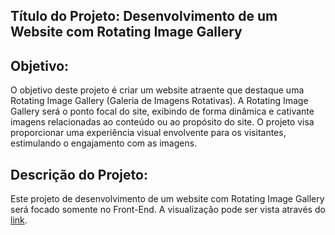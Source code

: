 ## Título do Projeto: Desenvolvimento de um Website com Rotating Image Gallery

## Objetivo:

O objetivo deste projeto é criar um website atraente que destaque uma Rotating Image Gallery (Galeria de Imagens Rotativas). A Rotating Image Gallery será o ponto focal do site, exibindo de forma dinâmica e cativante imagens relacionadas ao conteúdo ou ao propósito do site. O projeto visa proporcionar uma experiência visual envolvente para os visitantes, estimulando o engajamento com as imagens.

## Descrição do Projeto:

Este projeto de desenvolvimento de um website com Rotating Image Gallery será focado somente no Front-End. A visualização pode ser vista através do [link](https://leonardomarson.github.io/CSS-3D-Rotating-Image-Gallery/).
